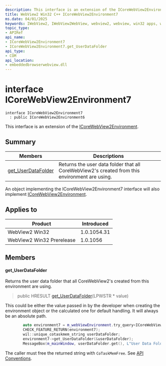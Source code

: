 ```yaml
---
description: This interface is an extension of the ICoreWebView2Environment.
title: WebView2 Win32 C++ ICoreWebView2Environment7
ms.date: 04/01/2025
keywords: IWebView2, IWebView2WebView, webview2, webview, win32 apps, win32, edge, ICoreWebView2, ICoreWebView2Controller, browser control, edge html, ICoreWebView2Environment7
topic_type: 
- APIRef
api_name:
- ICoreWebView2Environment7
- ICoreWebView2Environment7.get_UserDataFolder
api_type:
- COM
api_location:
- embeddedbrowserwebview.dll
---
```


# interface ICoreWebView2Environment7

```
interface ICoreWebView2Environment7
  : public ICoreWebView2Environment6
```

This interface is an extension of the [ICoreWebView2Environment](icorewebview2environment.md#icorewebview2environment).

## Summary

 Members                        | Descriptions
--------------------------------|---------------------------------------------
[get_UserDataFolder](#get_userdatafolder) | Returns the user data folder that all CoreWebView2's created from this environment are using.

An object implementing the ICoreWebView2Environment7 interface will also implement [ICoreWebView2Environment](icorewebview2environment.md#icorewebview2environment).

## Applies to

Product                         | Introduced
--------------------------------|---------------------------------------------
WebView2 Win32            |    1.0.1054.31
WebView2 Win32 Prerelease |    1.0.1056

## Members

#### get_UserDataFolder

Returns the user data folder that all CoreWebView2's created from this environment are using.

> public HRESULT [get_UserDataFolder](#get_userdatafolder)(LPWSTR * value)

This could be either the value passed in by the developer when creating the environment object or the calculated one for default handling. It will always be an absolute path.

```cpp
        auto environment7 = m_webViewEnvironment.try_query<ICoreWebView2Environment7>();
        CHECK_FEATURE_RETURN(environment7);
        wil::unique_cotaskmem_string userDataFolder;
        environment7->get_UserDataFolder(&userDataFolder);
        MessageBox(m_mainWindow, userDataFolder.get(), L"User Data Folder", MB_OK);
```

The caller must free the returned string with `CoTaskMemFree`. See [API Conventions](/microsoft-edge/webview2/concepts/win32-api-conventions#strings).

